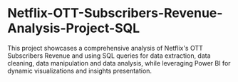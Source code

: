 # Netflix-OTT-Subscribers-Revenue-Analysis-Project-SQL
This project showcases a comprehensive analysis of Netflix's OTT Subscribers Revenue and using SQL queries for data extraction, data cleaning, data manipulation and data analysis, while leveraging Power BI for dynamic visualizations and insights presentation.
